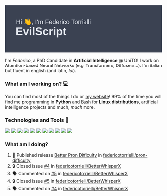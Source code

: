 ![Header](header.png)

I'm *Federico*, a PhD Candidate in **Artificial Intelligence** @ UniTO! I work on Attention-based Neural Networks (e.g. Transformers, Diffusers...).
I'm italian but fluent in english (and latin, *lol*).

### What am I working on? 💻

You can find most of the things I do on [my website](https://www.evilscript.eu/)!
99% of the time you will find me programming in **Python** and Bash for **Linux distributions**, artificial intelligence projects and much, *much* more.

### Technologies and Tools 🔧
![](https://img.shields.io/badge/Editor-VSCode-informational?style=flat&logo=visualstudiocode&logoColor=white&color=2bbc8a)
![](https://img.shields.io/badge/Code-Python-informational?style=flat&logo=Python&logoColor=white&color=2bbc8a)
![](https://img.shields.io/badge/Code-Javascript-informational?style=flat&logo=Javascript&logoColor=white&color=2bbc8a)
![](https://img.shields.io/badge/Code-Java-informational?style=flat&logo=coffeescript&logoColor=white&color=2bbc8a)
![](https://img.shields.io/badge/Code-C-informational?style=flat&logo=C&logoColor=white&color=2bbc8a)
![](https://img.shields.io/badge/Code-Shell-informational?style=flat&logo=Shell&logoColor=white&color=2bbc8a)
![](https://img.shields.io/badge/Learning-Rust-informational?style=flat&logo=Rust&logoColor=white&color=2bbc8a)
![](https://img.shields.io/badge/Tools-PostgreSQL-informational?style=flat&logo=PostgreSQL&logoColor=white&color=e74c3c)
![](https://img.shields.io/badge/Tools-Docker-informational?style=flat&logo=Docker&logoColor=white&color=e74c3c)
![](https://img.shields.io/badge/Hating-Windows-informational?style=flat&logo=windows&logoColor=white&color=0078D6)
![](https://img.shields.io/badge/Mail-ProtonMail-informational?style=flat&logo=protonmail&logoColor=white&color=8B89CC)

### What am I doing?

<!--START_SECTION:activity-->
1. 🚀 Published release [Better Pron Difficulty](https://github.com/federicotorrielli/pron-difficulty/releases/tag/0.2.0) in [federicotorrielli/pron-difficulty](https://github.com/federicotorrielli/pron-difficulty)
2. 🔒 Closed issue [#4](https://github.com/federicotorrielli/BetterWhisperX/issues/4) in [federicotorrielli/BetterWhisperX](https://github.com/federicotorrielli/BetterWhisperX)
3. 🗣 Commented on [#5](https://github.com/federicotorrielli/BetterWhisperX/issues/5#issuecomment-2525066885) in [federicotorrielli/BetterWhisperX](https://github.com/federicotorrielli/BetterWhisperX)
4. 🔒 Closed issue [#5](https://github.com/federicotorrielli/BetterWhisperX/issues/5) in [federicotorrielli/BetterWhisperX](https://github.com/federicotorrielli/BetterWhisperX)
5. 🗣 Commented on [#4](https://github.com/federicotorrielli/BetterWhisperX/issues/4#issuecomment-2522705485) in [federicotorrielli/BetterWhisperX](https://github.com/federicotorrielli/BetterWhisperX)
<!--END_SECTION:activity-->
